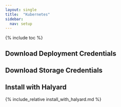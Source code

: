 ```yaml
---
layout: single
title:  "Kubernetes"
sidebar:
  nav: setup
---
```


{% include toc %}

## Download Deployment Credentials

## Download Storage Credentials

## Install with Halyard

{% include_relative install_with_halyard.md %}